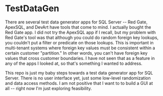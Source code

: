 # TestDataGen

There are several test data generator apps for SQL Server -- Red Gate, ApexSQL, and DevArt have tools that come to mind. I actually bought the Red Gate app. I did not try the ApexSQL app if I recall, but my problem with Red Gate's tool was that although you could do random foreign key lookups, you couldn't put a filter or predicate on those lookups. This is important in multi-tenant systems where foreign key values must be consistent within a certain customer "partition." In other words, you can't have foreign key values that cross customer boundaries. I have not seen that as a feature in any of the apps I looked at, so that's something I wanted to address.

This repo is just my baby steps towards a test data generator app for SQL Server. There is no user interface yet, just some low-level randomization and data access methods. I am not positive that I want to to build a GUI at all -- right now I'm just exploring feasibility.
